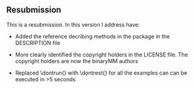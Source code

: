 ## Resubmission

This is a resubmission. In this version I address have:

* Added the reference decribing methods in the package in the DESCRIPTION file

* More clearly identified the copyright holders in the LICENSE file. The copyright holders are now the binaryMM authors

* Replaced \dontrun{} with \dontrest{} for all the examples can can be executed in >5 seconds
